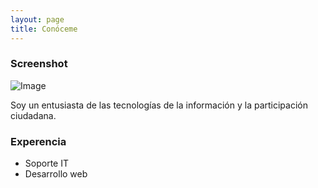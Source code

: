 ```yaml
---
layout: page
title: Conóceme
---
```


### Screenshot

![Image](image.png)

Soy un entusiasta de las tecnologías de la información y la participación ciudadana. 

### Experencia

- Soporte IT
- Desarrollo web

